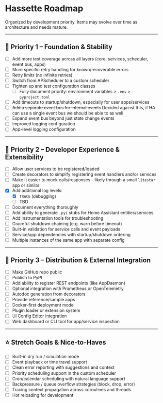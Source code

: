 # Hassette Roadmap

Organized by development priority. Items may evolve over time as architecture and needs mature.

---

## 🥇 Priority 1 – Foundation & Stability

- [ ] Add more test coverage across all layers (core, services, scheduler, event bus, apps)
- [ ] More specific retry handling for known/recoverable errors
- [ ] Retry limits (no infinite retries)
- [ ] Switch from APScheduler to a custom scheduler
- [ ] Tighten up and test configuration classes
  - [ ] Fully document priority: environment variables > `.env` > `pyproject.toml`
- [ ] Add timeouts to startup/shutdown, especially for user apps/services
- [ ] ~~Add a separate event bus for internal events~~ Decided against this, if HA can use a single event bus we should be able to as well
- [ ] Expand event bus beyond just state change events
- [ ] Improved logging configuration
- [ ] App-level logging configuration

---

## 🥈 Priority 2 – Developer Experience & Extensibility

- [ ] Allow user services to be registered/loaded
- [ ] Create decorators to simplify registering event handlers and/or services
- [ ] Make it easier to mock calls/responses - likely through a small `litestar` app or similar
- [x] Add additional log levels:
  - [x] `TRACE` (debugging)
  - [ ] TBD
- [ ] Document everything thoroughly
- [ ] Add ability to generate `.pyi` stubs for Home Assistant entities/services
- [ ] Add instrumentation tools for troubleshooting
- [ ] Graceful shutdown chaining (e.g. warn before timeout)
- [ ] Built-in validation for service calls and event payloads
- [ ] Service/app dependencies with startup/shutdown ordering
- [ ] Multiple instances of the same app with separate config

---

## 🥉 Priority 3 – Distribution & External Integration

- [ ] Make GitHub repo public
- [ ] Publish to PyPI
- [ ] Add ability to register REST endpoints (like AppDaemon)
- [ ] Optional integration with Prometheus or OpenTelemetry
- [ ] Autodoc generation from decorators
- [ ] Provide reference/sample apps
- [ ] Docker-first deployment mode
- [ ] Plugin loader or extension system
- [ ] UI Config Editor Integration
- [ ] Web dashboard or CLI tool for app/service inspection

---

## ⭐ Stretch Goals & Nice-to-Haves

- [ ] Built-in dry run / simulation mode
- [ ] Event playback or time travel support
- [ ] Clean error reporting with suggestions and context
- [ ] Priority scheduling support in the custom scheduler
- [ ] Cron/calendar scheduling with natural language support
- [ ] Backpressure / queue overflow strategies (block, drop, error)
- [ ] Tracing context propagation across coroutines and threads
- [ ] Hot reloading for development
